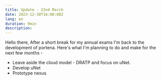 ```yaml
---
title: Update - 22nd March
date: 2023-12-30T16:00:00Z
lang: en
duration: 9min
description:
---
```


Hello there,
After a short break for my annual exams I'm back to the development of portena.
Here's what I'm planning to do and make for the next few months - 

- Leave aside the cloud model - DRATP and focus on uNet.
- Develop uNet
- Prototype nexus
